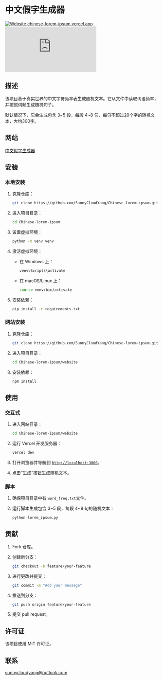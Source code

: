 # 中文假字生成器

[![Website chinese-lorem-ipsum.vercel.app](https://img.shields.io/website-up-down-green-red/https/naereen.github.io.svg)](https://chinese-lorem-ipsum.vercel.app/) [![GitHub license](https://badgen.net/github/license/Naereen/Strapdown.js)](https://github.com/SunnyCloudYang/Chinese-lorem-ipsum/blob/main/LICENSE)

## 描述

该项目基于真实世界的中文字符频率表生成随机文本。它从文件中读取词语频率，并按照词频生成随机句子。

默认情况下，它会生成包含 3\~5 段，每段 4\~8 句，每句不超过20个字的随机文本，大约300字。

## 网站

[中文假字生成器](https://chinese-lorem-ipsum.vercel.app/)

## 安装

### 本地安装

1. 克隆仓库：

    ```sh
    git clone https://github.com/SunnyCloudYang/Chinese-lorem-ipsum.git
    ```

2. 进入项目目录：

    ```sh
    cd Chinese-lorem-ipsum
    ```

3. 设置虚拟环境：

    ```sh
    python -m venv venv
    ```

4. 激活虚拟环境：
    - 在 Windows 上：

        ```sh
        venv\Scripts\activate
        ```

    - 在 macOS/Linux 上：

        ```sh
        source venv/bin/activate
        ```

5. 安装依赖：

    ```sh
    pip install -r requirements.txt
    ```

### 网站安装

1. 克隆仓库：

    ```sh
    git clone https://github.com/SunnyCloudYang/Chinese-lorem-ipsum.git
    ```

2. 进入项目目录：

    ```sh
    cd Chinese-lorem-ipsum/website
    ```

3. 安装依赖：

    ```sh
    npm install
    ```

## 使用

### 交互式

1. 进入网站目录：

    ```sh
    cd Chinese-lorem-ipsum/website
    ```

2. 运行 Vercel 开发服务器：

    ```sh
    vercel dev
    ```

3. 打开浏览器并导航到 [`http://localhost:3000`](http://localhost:3000)。
4. 点击“生成”按钮生成随机文本。

### 脚本

1. 确保项目目录中有 `word_freq.txt`文件。
2. 运行脚本生成包含 3\~5 段，每段 4\~8 句的随机文本：

    ```sh
    python lorem_ipsum.py
    ```

## 贡献

1. Fork 仓库。
2. 创建新分支：

    ```sh
    git checkout -b feature/your-feature
    ```

3. 进行更改并提交：

    ```sh
    git commit -m "Add your message"
    ```

4. 推送到分支：

    ```sh
    git push origin feature/your-feature
    ```

5. 提交 pull request。

## 许可证

该项目使用 MIT 许可证。

## 联系

[sunnycloudyang@outlook.com](mailto:sunnycloudyang@outlook.com)
